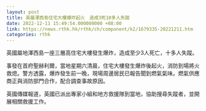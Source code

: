 ```yaml
---
layout: post
title: 英屬澤西島住宅大樓爆炸起火　造成3死10多人失蹤
date: 2022-12-11 15:49:54.000000000 +08:00
link: https://news.rthk.hk/rthk/ch/component/k2/1679335-20221211.htm
categories: rthk
---
```


英國屬地澤西島一座三層高住宅大樓發生爆炸，造成至少3人死亡，十多人失蹤。

事發在首府聖赫利爾，當地星期六清晨，住宅大樓發生爆炸後起火，消防到場將火救熄。警方透露，爆炸發生前一晚，現場周邊居民已報告聞到燃氣氣味。燃氣供應商正與消防部門合作，配合調查事故原因。

英國傳媒報道，英國已派出專家小組和地方救援隊到當地，協助搜尋失蹤者，並開展相關救援工作。

